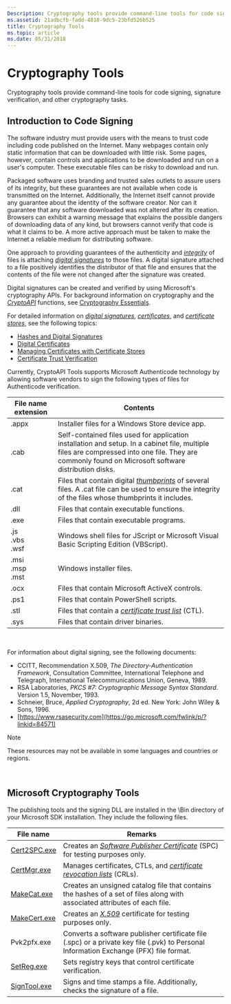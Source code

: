 ```yaml
---
Description: Cryptography tools provide command-line tools for code signing, signature verification, and other cryptography tasks.
ms.assetid: 21adbcfb-fadd-4818-9dc5-23bfd526b525
title: Cryptography Tools
ms.topic: article
ms.date: 05/31/2018
---
```


# Cryptography Tools

Cryptography tools provide command-line tools for code signing, signature verification, and other cryptography tasks.

## Introduction to Code Signing

The software industry must provide users with the means to trust code including code published on the Internet. Many webpages contain only static information that can be downloaded with little risk. Some pages, however, contain controls and applications to be downloaded and run on a user's computer. These executable files can be risky to download and run.

Packaged software uses branding and trusted sales outlets to assure users of its integrity, but these guarantees are not available when code is transmitted on the Internet. Additionally, the Internet itself cannot provide any guarantee about the identity of the software creator. Nor can it guarantee that any software downloaded was not altered after its creation. Browsers can exhibit a warning message that explains the possible dangers of downloading data of any kind, but browsers cannot verify that code is what it claims to be. A more active approach must be taken to make the Internet a reliable medium for distributing software.

One approach to providing guarantees of the authenticity and [*integrity*](https://msdn.microsoft.com/en-us/library/ms721588(v=VS.85).aspx) of files is attaching [*digital signatures*](https://msdn.microsoft.com/en-us/library/ms721573(v=VS.85).aspx) to those files. A digital signature attached to a file positively identifies the distributor of that file and ensures that the contents of the file were not changed after the signature was created.

Digital signatures can be created and verified by using Microsoft's cryptography APIs. For background information on cryptography and the [*CryptoAPI*](https://msdn.microsoft.com/en-us/library/ms721572(v=VS.85).aspx) functions, see [Cryptography Essentials](cryptography-essentials.md).

For detailed information on [*digital signatures*](https://msdn.microsoft.com/en-us/library/ms721573(v=VS.85).aspx), [*certificates*](https://msdn.microsoft.com/en-us/library/ms721572(v=VS.85).aspx), and [*certificate stores*](https://msdn.microsoft.com/en-us/library/ms721572(v=VS.85).aspx), see the following topics:

-   [Hashes and Digital Signatures](hashes-and-digital-signatures.md)
-   [Digital Certificates](digital-certificates.md)
-   [Managing Certificates with Certificate Stores](managing-certificates-with-certificate-stores.md)
-   [Certificate Trust Verification](certificate-trust-verification.md)

Currently, CryptoAPI Tools supports Microsoft Authenticode technology by allowing software vendors to sign the following types of files for Authenticode verification.



| File name extension                             | Contents                                                                                                                                                                                                                              |
|-------------------------------------------------|---------------------------------------------------------------------------------------------------------------------------------------------------------------------------------------------------------------------------------------|
| .appx<br/>                                | Installer files for a Windows Store device app.<br/>                                                                                                                                                                            |
| .cab<br/>                                 | Self-contained files used for application installation and setup. In a cabinet file, multiple files are compressed into one file. They are commonly found on Microsoft software distribution disks.<br/>                        |
| .cat<br/>                                 | Files that contain digital [*thumbprints*](https://msdn.microsoft.com/en-us/library/ms721627(v=VS.85).aspx) of several files. A .cat file can be used to ensure the integrity of the files whose thumbprints it includes.<br/> |
| .dll<br/>                                 | Files that contain executable functions.<br/>                                                                                                                                                                                   |
| .exe<br/>                                 | Files that contain executable programs.<br/>                                                                                                                                                                                    |
| .js<br/> .vbs<br/> .wsf<br/>  | Windows shell files for JScript or Microsoft Visual Basic Scripting Edition (VBScript).<br/>                                                                                                                                    |
| .msi<br/> .msp<br/> .mst<br/> | Windows installer files.<br/>                                                                                                                                                                                                   |
| .ocx<br/>                                 | Files that contain Microsoft ActiveX controls.<br/>                                                                                                                                                                             |
| .ps1<br/>                                 | Files that contain PowerShell scripts.<br/>                                                                                                                                                                                     |
| .stl<br/>                                 | Files that contain a [*certificate trust list*](https://msdn.microsoft.com/en-us/library/ms721572(v=VS.85).aspx) (CTL).<br/>                                                                           |
| .sys<br/>                                 | Files that contain driver binaries.<br/>                                                                                                                                                                                        |



 

For information about digital signing, see the following documents:

-   CCITT, Recommendation X.509, *The Directory-Authentication Framework*, Consultation Committee, International Telephone and Telegraph, International Telecommunications Union, Geneva, 1989.
-   RSA Laboratories, *PKCS \#7: Cryptographic Message Syntax Standard*. Version 1.5, November, 1993.
-   Schneier, Bruce, *Applied Cryptography*, 2d ed. New York: John Wiley & Sons, 1996.
-   [https://www.rsasecurity.com](https://go.microsoft.com/fwlink/p/?linkid=84571)

> [!Note]  
> These resources may not be available in some languages and countries or regions.

 

## Microsoft Cryptography Tools

The publishing tools and the signing DLL are installed in the \\Bin directory of your Microsoft SDK installation. They include the following files.



| File name                    | Remarks                                                                                                                                                                                             |
|------------------------------|-----------------------------------------------------------------------------------------------------------------------------------------------------------------------------------------------------|
| [Cert2SPC.exe](cert2spc.md) | Creates an [*Software Publisher Certificate*](https://msdn.microsoft.com/en-us/library/ms721625(v=VS.85).aspx) (SPC) for testing purposes only.<br/> |
| [CertMgr.exe](certmgr.md)   | Manages certificates, CTLs, and [*certificate revocation lists*](https://msdn.microsoft.com/en-us/library/ms721572(v=VS.85).aspx) (CRLs).<br/>             |
| [MakeCat.exe](makecat.md)   | Creates an unsigned catalog file that contains the hashes of a set of files along with associated attributes of each file.<br/>                                                               |
| [MakeCert.exe](makecert.md) | Creates an [*X.509*](https://msdn.microsoft.com/en-us/library/ms721636(v=VS.85).aspx) certificate for testing purposes only.<br/>                                                                      |
| Pvk2pfx.exe                  | Converts a software publisher certificate file (.spc) or a private key file (.pvk) to Personal Information Exchange (PFX) file format.<br/>                                                   |
| [SetReg.exe](setreg.md)     | Sets registry keys that control certificate verification.<br/>                                                                                                                                |
| [SignTool.exe](signtool.md) | Signs and time stamps a file. Additionally, checks the signature of a file.<br/>                                                                                                              |



 

 

 





